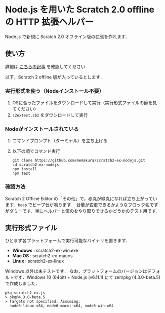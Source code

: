 # Node.js を用いた Scratch 2.0 offline の HTTP 拡張ヘルパー

Node.js で新規に Scratch 2.0 オフライン版の拡張を作れます．

## 使い方

詳細は [こちらの記事](https://qiita.com/memakura/items/ca1fff4d7dd33164bb7e#_reference-7d05e075ba7abd791441) を確認してください．

以下，Scratch 2 offline 版が入っているとします．

### 実行形式を使う（Nodeインストール不要）

1. OSに合ったファイルをダウンロードして実行（実行形式ファイルの節を見てください）
1. `s2extest.sb2` をダウンロードして実行

### Nodeがインストールされている

1. コマンドプロンプト（ターミナル）を立ち上げる
1. 以下の順でコマンド実行

    ```
    git clone https://github.com/memakura/scratch2-ex-nodejs.git
    cd scratch2-ex-nodejs
    npm install
    npm test
    ```

### 確認方法

Scratch 2 Offline Editor の「その他」で，赤丸が緑丸になれば立ち上がっています．`beep` でビープ音が鳴ります．
音量が変更できるかようなブロック名ですがダミーです．単にヘルパーと値のをやり取りできるかどうかのテスト用です．

## 実行形式ファイル

ひとまず各プラットフォームで実行可能なバイナリを置きます．

- **Windows** : scratch2-ex-win.exe
- **Mac OS** : scratch2-ex-macos
- **Linux** : scratch2-ex-linux

Windows 以外は未テストです．
なお，プラットフォームのバージョンはデフォルトです．Windows 10 (64bit) + Node.js (v6.11.1) にて zeit/pkg (4.3.0-beta.5) で作成しました．

```
pkg scratch2-ex.js
> pkg@4.3.0-beta.5
> Targets not specified. Assuming:
  node6-linux-x64, node6-macos-x64, node6-win-x64
```
